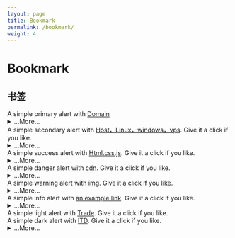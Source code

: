 ```yaml
---
layout: page
title: Bookmark
permalink: /bookmark/
weight: 4
---
```


# **Bookmark**
 <!-- alert警告框 -->
  <h2 id="list-group"> 书签</h2>
   <!-- Domain -->
<div class="alert alert-primary" role="alert">
  A simple primary alert with <a href="#" class="alert-link">Domain</a>
</div>
<details>
    <summary class="text-monospace">...More...</summary>
  <figure class="highlight">
    <p><a href="https://www.google.com">I’m a link</a></p>
   <p><a href="https://www.google.com">I’m a link</a></p>
   <p><a href="https://www.google.com">I’m a link</a></p>
  </figure>
</details>

<!-- Host，Linux，windows，vps -->
<div class="alert alert-secondary" role="alert">
  A simple secondary alert with <a href="#" class="alert-link">Host，Linux，windows，vps</a>. Give it a click if you like.
</div>
<details>
    <summary class="text-monospace">...More...</summary>
  <figure class="highlight">
 <div class="list-group my-3">
  <a class="list-group-item active disabled text-white">Host，Linux，windows，vps</a>
  <a class="list-group-item list-group-item-action" href="https://icp.me/docs">Headers</a>
  <a class="list-group-item list-group-item-action" href="#">Emphasis</a>
</div>
  </figure>
</details>
<!-- Html.css.js -->
<div class="alert alert-success" role="alert">
  A simple success alert with <a href="#" class="alert-link">Html.css.js</a>. Give it a click if you like.
</div>
<details>
    <summary class="text-monospace">...More...</summary>
  <figure class="highlight">
 <div class="container text-center">
  <div class="row row-cols-2 row-cols-lg-5 g-2 g-lg-3">
    <div class="col">
      <div class="p-3"><a href="https://www.google.com">I’m a link</a></div>
    </div>
    <div class="col">
      <div class="p-3"><a href="https://www.google.com">I’m a link</a></div>
    </div>
    <div class="col">
      <div class="p-3"><a href="https://www.google.com">I’m a link</a></div>
    </div>
  </div>
</div>
  </figure>
</details>

<!-- cdn -->
<div class="alert alert-danger" role="alert">
  A simple danger alert with <a href="#" class="alert-link">cdn</a>. Give it a click if you like.
</div>
<details>
    <summary class="text-monospace">...More...</summary>
  <figure class="highlight">
<span class="badge text-bg-primary"><a href="https://www.google.com">I’m a link</a></span>
<span class="badge text-bg-secondary"><a href="https://www.google.com">I’m a link</a></span>
<span class="badge text-bg-success"><a href="https://www.google.com">I’m a link</a></span>
<span class="badge text-bg-danger"><a href="https://www.google.com">I’m a link</a></span>
<span class="badge text-bg-warning"><a href="https://www.google.com">I’m a link</a></span>
<span class="badge text-bg-info"><a href="https://www.google.com">I’m a link</a></span>
<span class="badge text-bg-light"><a href="https://www.google.com">I’m a link</a></span>
<span class="badge text-bg-dark"><a href="https://www.google.com">I’m a link</a></span>
  </figure>
</details>

<!-- img -->
<div class="alert alert-warning" role="alert">
  A simple warning alert with <a href="#" class="alert-link">img</a>. Give it a click if you like.
</div>
<details>
    <summary class="text-monospace">...More...</summary>
  <figure class="highlight">
<nav style="--bs-breadcrumb-divider: '';" aria-label="breadcrumb">
  <ol class="breadcrumb">
    <li class="breadcrumb-item"><a href="#">Home</a></li>
    <li class="breadcrumb-item active" aria-current="page">Library</li>
  </ol>
</nav>
  </figure>
</details>

<!-- Html.css.js -->
<div class="alert alert-info" role="alert">
  A simple info alert with <a href="#" class="alert-link">an example link</a>. Give it a click if you like.
</div>
<details>
    <summary class="text-monospace">...More...</summary>
  <figure class="highlight">
<div class="btn-group" role="group" aria-label="Basic outlined example">
  <button type="button" class="btn btn-outline-primary"><a href="https://www.google.com">I’m a link</a></button>
  <button type="button" class="btn btn-outline-primary"><a href="https://www.google.com">I’m a link</a></button>
  <button type="button" class="btn btn-outline-primary"><a href="https://www.google.com">I’m a link</a></button>
</div>
  </figure>
</details>

<!-- Trade -->
<div class="alert alert-dark" role="alert">
  A simple light alert with <a href="#" class="alert-link">Trade</a>. Give it a click if you like.
</div>

<!-- lTD -->
<div class="alert alert-light" role="alert">
  A simple dark alert with <a href="#" class="alert-link">lTD</a>. Give it a click if you like.
</div>
<details>
    <summary class="text-monospace">...More...</summary>
  <figure class="highlight">
<div class="text-bg-primary p-3"><a href="https://www.google.com">I’m a link</a></div>
<div class="text-bg-secondary p-3"><a href="https://www.google.com">I’m a link</a></div>
<div class="text-bg-success p-3"><a href="https://www.google.com">I’m a link</a></div>
<div class="text-bg-danger p-3"><a href="https://www.google.com">I’m a link</a></div>
<div class="text-bg-warning p-3"><a href="https://www.google.com">I’m a link</a></div>
<div class="text-bg-info p-3"><a href="https://www.google.com">I’m a link</a></div>
<div class="text-bg-light p-3"><a href="https://www.google.com">I’m a link</a></div>
<div class="text-bg-dark p-3"><a href="https://www.google.com">I’m a link</a></div>
  </figure>
</details>
